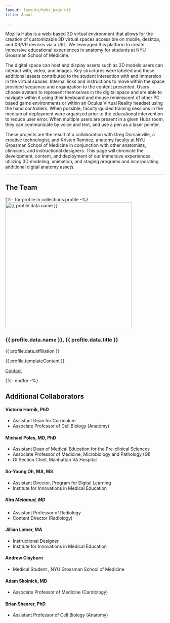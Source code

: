 ```yaml
---
layout: layouts/hubs_page.njk
title: About

---
```



Mozilla Hubs is a web-based 3D virtual environment that allows for the creation of customizable 3D virtual spaces accessible on mobile, desktop, and XR/VR devices via a URL. We leveraged this platform to create immersive educational experiences in anatomy for students at NYU Grossman School of Medicine. 

The digital space can host and display assets such as 3D models users can interact with, video, and images. Key structures were labeled and these additional assets contributed to the student interaction with and immersion in the virtual spaces. Internal links and instructions to move within the space provided sequence and organization to the content presented. Users choose avatars to represent themselves in the digital space and are able to navigate within it using their keyboard and mouse reminiscent of other PC based game environments or within an Oculus Virtual Reality headset using the hand controllers. When possible, faculty-guided training sessions in the medium of deployment were organized prior to the educational intervention to reduce user error. When multiple users are present in a given Hubs room, they can communicate by voice and text, and use a pen as a laser pointer. 

These projects are the result of a collaboration with Greg Dorsainville, a creative technologist, and Kristen Ramirez, anatomy faculty at NYU Grossman School of Medicine in conjunction with other anatomists, clinicians, and instructional designers. This page will chronicle the development, content, and deployment of our immersive experiences utilizing 3D modeling, animation, and staging programs and incorporating additional digital anatomy assets.      




<hr>

## The Team

<div class="row mb-2">
{%- for profile in collections.profile -%}  
        <div class="col-md-12">
          <div class="card flex-md-row mb-4 box-shadow h-md-250">
            <div class="card-body d-flex flex-column align-items-start">           
            <img class="card-img-left flex-auto  d-md-block img-thumbnail  img-fluid" width="400" alt="{{ profile.data.name }}"  src="{{ profile.data.thumbnail}}" data-holder-rendered="true">
              <h3 class="mt-0">
                {{ profile.data.name }}, {{ profile.data.title }}
              </h3>
              <p>
                {{ profile.data.affiliation }}
              </p>
              <p class="card-text mb-auto"> {{ profile.templateContent }} </p>
              <p>
               <a type="button" class="btn btn-primary" href="mailto:{{ profile.data.contact }}">Contact</a> 
              </p> 
            </div>      
          </div>
        </div>       
{%- endfor -%}
</div> 



## Additional Collaborators

#### Victoria Harnik, PhD
- Assistant Dean for Curriculum   
- Associate Professor of Cell Biology (Anatomy)   

#### Michael Poles, MD, PhD
- Assistant Dean of Medical Education for the Pre-clinical Sciences   
- Associate Professor of Medicine, Microbiology and Pathology (GI)   
- GI Section Chief, Manhattan VA Hospital   

#### So-Young Oh, MA, MS
- Assistant Director, Program for Digital Learning   
- Institute for Innovations in Medical Education   

##### Kira Melamud, MD
- Assistant Professor of Radiology   
- Content Director (Radiology)   

#### Jillian Lieber, MA
- Instructional Designer   
- Institute for Innovations in Medical Education   

#### Andrew Clayburn
- Medical Student , NYU Grossman School of Medicine   

#### Adam Skolnick, MD
- Associate Professor of Medicine (Cardiology)   

#### Brian Shearer, PhD
- Assistant Professor of Cell Biology (Anatomy)   


